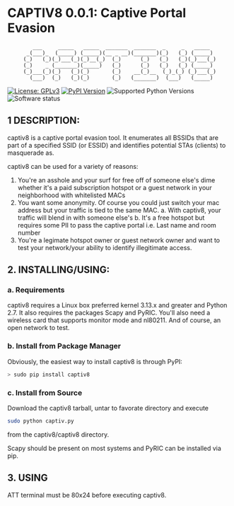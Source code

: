 # CAPTIV8 0.0.1: Captive Portal Evasion

            ___     _____   _____  _______  _______  _     _   _____
          _(___)_  (_____) (_____)(__ _ __)(_______)(_)   (_) (_____)
         (_)   (_)(_)___(_)(_)__(_)  (_)      (_)   (_)   (_)(_)___(_)
         (_)    _ (_______)(_____)   (_)      (_)   (_)   (_) (_____)
         (_)___(_)(_)   (_)(_)       (_)    __(_)__  (_)_(_) (_)___(_)
           (___)  (_)   (_)(_)       (_)   (_______)  (___)   (_____)

[![License: GPLv3](https://img.shields.io/pypi/l/captiv8.svg)](https://github.com/wraith-wireless/captiv8/blob/master/LICENSE)
[![PyPI Version](https://img.shields.io/pypi/v/captiv8.svg)](https://pypi.python.org/pypi/captiv8)
![Supported Python Versions](https://img.shields.io/pypi/pyversions/captiv8.svg)
![Software status](https://img.shields.io/pypi/status/captiv8.svg)

## 1 DESCRIPTION:
captiv8 is a captive portal evasion tool. It enumerates all BSSIDs that are part 
of a specified SSID (or ESSID) and identifies potential STAs (clients) to 
masquerade as. 

captiv8 can be used for a variety of reasons: 

1. You're an asshole and your surf for free off of someone else's dime whether
it's a paid subscription hotspot or a guest network in your neighborhood with 
whitelisted MACs
2. You want some anonymity. Of course you could just switch your mac address but
your traffic is tied to the same MAC. 
a. With captiv8, your traffic will blend in with someone else's
b. It's a free hotspot but requires some PII to pass the captive portal
i.e. Last name and room number
3. You're a legimate hotspot owner or guest network owner and want to test your 
network/your ability to identify illegitimate access.

## 2. INSTALLING/USING:

### a. Requirements
captiv8 requires a Linux box preferred kernel 3.13.x and greater and Python 2.7.
It also requires the packages Scapy and PyRIC. You'll also need a wireless card 
that supports monitor mode and nl80211. And of course, an open network to test.

### b. Install from Package Manager
Obviously, the easiest way to install captiv8 is through PyPI:

```bash
> sudo pip install captiv8
```

### c. Install from Source
Download the captiv8 tarball, untar to favorate directory and execute

```bash
sudo python captiv.py
```

from the captiv8/captiv8 directory.

Scapy should be present on most systems and PyRIC can be installed via pip.

## 3. USING
ATT terminal must be 80x24 before executing captiv8.

